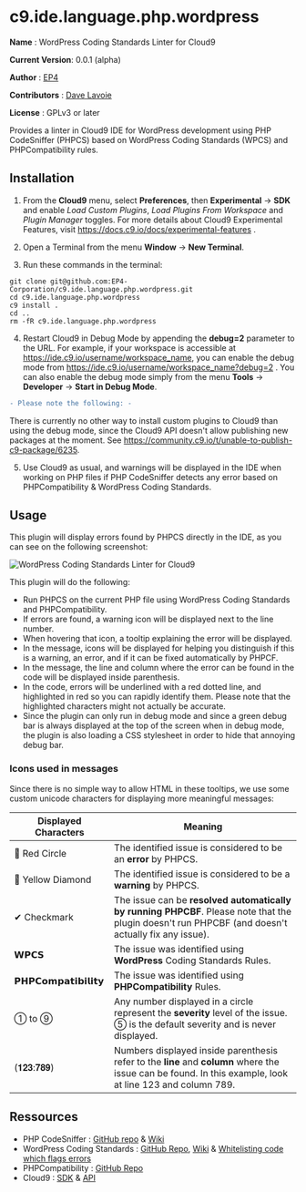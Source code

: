 c9.ide.language.php.wordpress
=============================

__Name__ : WordPress Coding Standards Linter for Cloud9 

__Current Version__: 0.0.1 (alpha)

__Author__ : [EP4](https://ep4.com)

__Contributors__ : [Dave Lavoie](https://github.com/davelavoie)

__License__ : GPLv3 or later

Provides a linter in Cloud9 IDE for WordPress development using PHP CodeSniffer (PHPCS) based on WordPress Coding Standards (WPCS) and PHPCompatibility rules.

Installation
------------
1. From the __Cloud9__ menu, select __Preferences__, then __Experimental__ -> __SDK__ and enable *Load Custom Plugins*, *Load Plugins From Workspace* and *Plugin Manager* toggles. For more details about Cloud9 Experimental Features, visit <https://docs.c9.io/docs/experimental-features> .

2. Open a Terminal from the menu __Window__ -> __New Terminal__.

3. Run these commands in the terminal:
 ```
 git clone git@github.com:EP4-Corporation/c9.ide.language.php.wordpress.git
 cd c9.ide.language.php.wordpress
 c9 install .
 cd ..
 rm -fR c9.ide.language.php.wordpress
 ```

4. Restart Cloud9 in Debug Mode by appending the __debug=2__ parameter to the URL. For example, if your workspace is accessible at https://ide.c9.io/username/workspace_name, you can enable the debug mode from https://ide.c9.io/username/workspace_name?debug=2 . You can also enable the debug mode simply from the menu __Tools__ -> __Developer__ -> __Start in Debug Mode__.
 ```diff
 - Please note the following: - 
 ```
 There is currently no other way to install custom plugins to Cloud9 than using the debug mode, since the Cloud9 API doesn't allow publishing new packages at the moment. See <https://community.c9.io/t/unable-to-publish-c9-package/6235>.

5. Use Cloud9 as usual, and warnings will be displayed in the IDE when working on PHP files if PHP CodeSniffer detects any error based on PHPCompatibility & WordPress Coding Standards.

Usage
-----
This plugin will display errors found by PHPCS directly in the IDE, as you can see on the following screenshot:

![WordPress Coding Standards Linter for Cloud9](https://cloud.githubusercontent.com/assets/3408028/22844522/b6247d8c-efac-11e6-829d-1bdceaf100f8.png)

This plugin will do the following:

* Run PHPCS on the current PHP file using WordPress Coding Standards and PHPCompatibility.
* If errors are found, a warning icon will be displayed next to the line number.
* When hovering that icon, a tooltip explaining the error will be displayed.
* In the message, icons will be displayed for helping you distinguish if this is a warning, an error, and if it can be fixed automatically by PHPCF.
* In the message, the line and column where the error can be found in the code will be displayed inside parenthesis.
* In the code, errors will be underlined with a red dotted line, and highlighted in red so you can rapidly identify them. Please note that the highlighted characters might not actually be accurate.
* Since the plugin can only run in debug mode and since a green debug bar is always displayed at the top of the screen when in debug mode, the plugin is also loading a CSS stylesheet in order to hide that annoying debug bar.

### Icons used in messages

Since there is no simple way to allow HTML in these tooltips, we use some custom unicode characters for displaying more meaningful messages:

| Displayed Characters | Meaning                                                                                                                                             |
| ---------------------| --------------------------------------------------------------------------------------------------------------------------------------------------- |
| 🔴 Red Circle        | The identified issue is considered to be an __error__ by PHPCS.                                                                                         |
| 🔶 Yellow Diamond    | The identified issue is considered to be a __warning__ by PHPCS.                                                                                        |
| ✔ Checkmark         | The issue can be __resolved automatically by running PHPCBF__. Please note that the plugin doesn't run PHPCBF (and doesn't actually fix any issue).     |
| 𝗪𝗣𝗖𝗦               | The issue was identified using __WordPress__ Coding Standards Rules.                                                                                     |
| 𝗣𝗛𝗣𝗖𝗼𝗺𝗽𝗮𝘁𝗶𝗯𝗶𝗹𝗶𝘁𝘆    | The issue was identified using __PHPCompatibility__ Rules.                                                                                               |
| ➀ to ➈              | Any number displayed in a circle represent the __severity__ level of the issue. ➄ is the default severity and is never displayed.                       |
| (𝟏𝟐𝟑:𝟕𝟖𝟗)             | Numbers displayed inside parenthesis refer to the __line__ and __column__ where the issue can be found. In this example, look at line 123 and column 789.   |

Ressources
----------

* PHP CodeSniffer : [GitHub repo](https://github.com/squizlabs/PHP_CodeSniffer) & [Wiki](https://github.com/squizlabs/PHP_CodeSniffer/wiki)
* WordPress Coding Standards : [GitHub Repo](https://github.com/WordPress-Coding-Standards/WordPress-Coding-Standards), [Wiki](https://github.com/WordPress-Coding-Standards/WordPress-Coding-Standards/wiki) & [Whitelisting code which flags errors](https://github.com/WordPress-Coding-Standards/WordPress-Coding-Standards/wiki/Whitelisting-code-which-flags-errors)
* PHPCompatibility : [GitHub Repo](https://github.com/wimg/PHPCompatibility)
* Cloud9 : [SDK](https://cloud9-sdk.readme.io/) & [API](https://apidoc.c9.io)